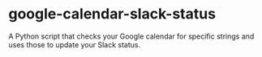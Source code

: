 # google-calendar-slack-status
A Python script that checks your Google calendar for specific strings and uses those to update your Slack status.
